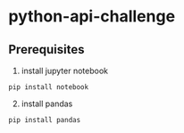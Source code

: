 # python-api-challenge

## Prerequisites
1. install jupyter notebook
```
pip install notebook
```
2. install pandas
```
pip install pandas
```
